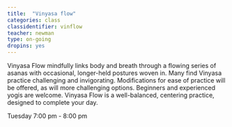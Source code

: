 ```yaml
---
title:  "Vinyasa flow"
categories: class
classidentifier: vinflow
teacher: newman
type: on-going
dropins: yes
---
```

Vinyasa Flow mindfully links body and breath through a flowing series of asanas with occasional, longer-held postures woven in. Many find Vinyasa practice challenging and invigorating. Modifications for ease of practice will be offered, as will more challenging options. Beginners and experienced yogis are welcome. Vinyasa Flow is a well-balanced, centering practice, designed to complete your day.

Tuesday 7:00 pm - 8:00 pm

